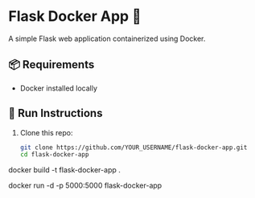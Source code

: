 # Flask Docker App 🚀

A simple Flask web application containerized using Docker.

## 📦 Requirements

- Docker installed locally

## 🔧 Run Instructions

1. Clone this repo:
   ```bash
   git clone https://github.com/YOUR_USERNAME/flask-docker-app.git
   cd flask-docker-app

docker build -t flask-docker-app .

docker run -d -p 5000:5000 flask-docker-app
